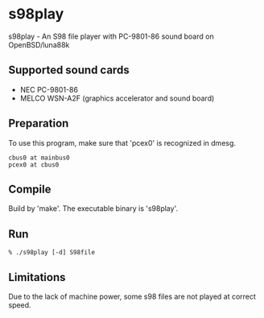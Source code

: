 s98play
=======

s98play - An S98 file player with PC-9801-86 sound board on OpenBSD/luna88k

Supported sound cards
---------------------
- NEC PC-9801-86
- MELCO WSN-A2F (graphics accelerator and sound board)

Preparation
-----------
To use this program, make sure that 'pcex0' is recognized in dmesg.
```
cbus0 at mainbus0
pcex0 at cbus0
```

Compile
-------
Build by 'make'.  The executable binary is 's98play'.

Run
---
```
% ./s98play [-d] S98file
```

Limitations
-----------
Due to the lack of machine power, some s98 files are not played at correct speed.

